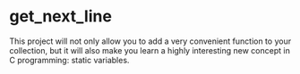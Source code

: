 # get_next_line
This project will not only allow you to add a very convenient function to your collection, but it will also make you learn a highly interesting new concept in C programming: static variables.
